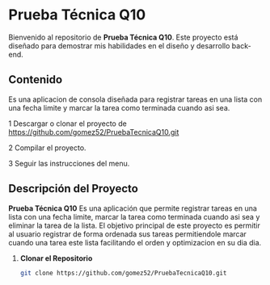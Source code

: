 # Prueba Técnica Q10

Bienvenido al repositorio de **Prueba Técnica Q10**. Este proyecto está diseñado para demostrar mis habilidades en el diseño y desarrollo back-end.

## Contenido

Es una aplicacion de consola diseñada para registrar tareas en una lista con una fecha limite y marcar la tarea como terminada cuando asi sea.

1 Descargar o clonar el proyecto de https://github.com/gomez52/PruebaTecnicaQ10.git

2 Compilar el proyecto.    

3 Seguir las instrucciones del menu.

## Descripción del Proyecto

**Prueba Técnica Q10** Es una aplicación que permite registrar tareas en una lista con una fecha limite, marcar la tarea como terminada cuando asi sea y eliminar la tarea de la lista. El objetivo principal de este proyecto es permitir al usuario registrar de forma ordenada sus tareas permitiendole marcar cuando una tarea este lista facilitando el orden y optimizacion en su dia dia.

1. **Clonar el Repositorio**

   ```bash
   git clone https://github.com/gomez52/PruebaTecnicaQ10.git
